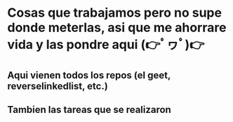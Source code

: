 # Cosas que trabajamos pero no supe donde meterlas, asi que me ahorrare vida y las pondre aqui (👉ﾟヮﾟ)👉

## Aqui vienen todos los repos (el geet, reverselinkedlist, etc.)
## Tambien las tareas que se realizaron
